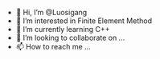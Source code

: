 - 👋 Hi, I’m @Luosigang
- 👀 I’m interested in Finite Element Method
- 🌱 I’m currently learning C++
- 💞️ I’m looking to collaborate on ...
- 📫 How to reach me ...

<!---
Luosigang/Luosigang is a ✨ special ✨ repository because its `README.md` (this file) appears on your GitHub profile.
You can click the Preview link to take a look at your changes.
--->
